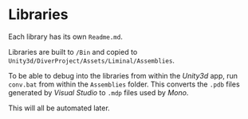 # Libraries

Each library has its own `Readme.md`.

Libraries are built to `/Bin` and copied to `Unity3d/DiverProject/Assets/Liminal/Assemblies`.

To be able to debug into the libraries from within the *Unity3d* app, run `conv.bat` from within the `Assemblies` folder. This converts the `.pdb` files generated by *Visual Studio* to `.mdp` files used by *Mono*. 

This will all be automated later.




